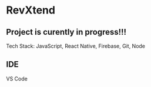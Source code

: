 # RevXtend

## Project is curently in progress!!!

Tech Stack: JavaScript, React Native, Firebase, Git, Node

## IDE
VS Code
 
